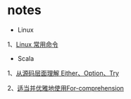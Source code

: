 # notes
- Linux

1、[Linux 常用命令](https://github.com/nltejob/notes/blob/master/linux/Linux%20%E5%91%BD%E4%BB%A4.md)



- Scala

1、[从源码层面理解 Either、Option、Try](https://github.com/nltejob/notes/blob/master/scala/Either%E3%80%81Option%E3%80%81Try.md)

2、[适当并优雅地使用For-comprehension](https://github.com/nltejob/notes/blob/master/scala/%E9%80%82%E5%BD%93%E5%B9%B6%E4%BC%98%E9%9B%85%E5%9C%B0%E4%BD%BF%E7%94%A8For-comprehension.md)

